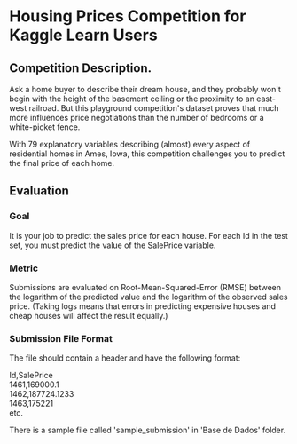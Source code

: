 # **Housing Prices Competition for Kaggle Learn Users**

## Competition Description.

Ask a home buyer to describe their dream house, and they probably won't begin with the height of the basement ceiling or the proximity to an east-west railroad. But this playground competition's dataset proves that much more influences price negotiations than the number of bedrooms or a white-picket fence.

With 79 explanatory variables describing (almost) every aspect of residential homes in Ames, Iowa, this competition challenges you to predict the final price of each home.

## Evaluation

### Goal
It is your job to predict the sales price for each house. For each Id in the test set, you must predict the value of the SalePrice variable. 

### Metric
Submissions are evaluated on Root-Mean-Squared-Error (RMSE) between the logarithm of the predicted value and the logarithm of the observed sales price. (Taking logs means that errors in predicting expensive houses and cheap houses will affect the result equally.)

### Submission File Format
The file should contain a header and have the following format:

Id,SalePrice
<br>
1461,169000.1
<br>
1462,187724.1233
<br>
1463,175221
<br>
etc.

There is a sample file called 'sample_submission' in 'Base de Dados' folder.
